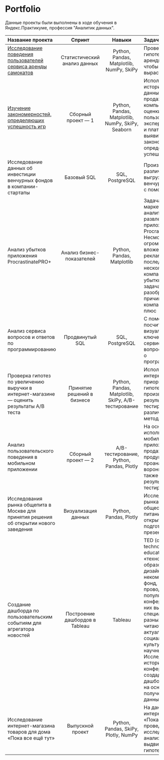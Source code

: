 # Portfolio

Данные проекты были выполнены в ходе обучения в Яндекс.Практикуме, профессия "Аналитик данных".

| Название проекта                                                                     |  Спринт                         | Навыки                                   | Задачи проекта      |
|:-------------------------------------------------------------------------------------|:-------------------------------:|:----------------------------------------:|:--------------------|
|[Исследование поведения пользователей сервиса аренды самокатов](https://github.com/Daria-2024/Portfolio/tree/main/Исследование%20поведения%20пользователей%20сервиса%20аренды%20самокатов)                      | Статистический анализ данных    | Python, Pandas, Matplotlib, NumPy, SkiPy | Проверите гипотезы сервиса аренды самокатов, чтобы помочь вырастить бизнес |
|[Изучение закономерностей, определяющих успешность игр](https://github.com/Daria-2024/Portfolio/tree/main/Изучение%20закономерностей%2C%20определяющих%20успешность%20игр)                              | Сборный проект — 1              | Python, Pandas, Matplotlib, NumPy, SkiPy, Seaborn        | Используя исторические данные о продажах компьютерных игр, оценки пользователей и экспертов, жанры и платформы, выявить закономерности, определяющие успешность игры |  
|Исследование данных об инвестиции венчурных фондов в компании-стартапы             | Базовый SQL                     | SQL, PostgreSQL                          | Произвести различные выгрузки данных венчурных фондов с помощью SQL |  
|Анализ убытков приложения ProcrastinatePRO+                                        | Анализ бизнес-показателей       | Python, Pandas, Matplotlib               | Задача для маркетингового аналитика развлекательного приложения Procrastinate Pro+. Несмотря на огромные вложения в рекламу, последние несколько месяцев компания терпит убытки. Ваша задача — разобраться в причинах и помочь компании выйти в плюс |  
|Анализ сервиса вопросов и ответов по программированию                              | Продвинутый SQL                 | SQL, PostgreSQL                          | С помощью SQL посчитаете и визуализируете ключевые метрики сервис-системы вопросов и ответов о программировании |  
|Проверка гипотез по увеличению выручки в интернет-магазине — оценить результаты A/B теста | Принятие решений в бизнесе | Python, Pandas, Matplotlib, SkiPy, A/B-тестирование | Используя данные интернет-магазина приоритезировать гипотезы, произвести оценку результатов A/B-тестирования различными методами |  
|Анализ пользовательского поведения в мобильном приложении                         | Сборный проект — 2              | A/B-тестирование, Python, Pandas, Plotly | На основе данных использования мобильного приложения для продажи продуктов питания проанализировать воронку продаж, а также оценить результаты A/A/B-тестирования |
|Исследования рынка общепита в Москве для принятия решения об открытии нового заведения | Визуализация данных        | Python, Pandas, Plotly                   | Исследование рынка общественного питания на основе открытых данных, подготовка презентации |  
|Создание дашборда по пользовательским событиям для агрегатора новостей            | Построение дашбордов в Tableau  | Tableau                                  | TED (от англ. technology, education, design — «технологии, образование, дизайн») — некоммерческий фонд, который проводит популярные конференции. На них выступают специалисты из разных областей и читают лекции на актуальные социальные, культурные и научные темы. Исследуете историю TED-конференций и создадите дашборд в Tableau на основе полученных данных |  
|Исследование интернет-магазина товаров для дома «Пока все ещё тут»                | Выпускной проект                | Python, Pandas, SkiPy, Plotly, NumPy     | На данных интернет-магазина «Пока все ещё тут» проведем исследовательский анализ и проверим выдвинутые гипотезы |  
